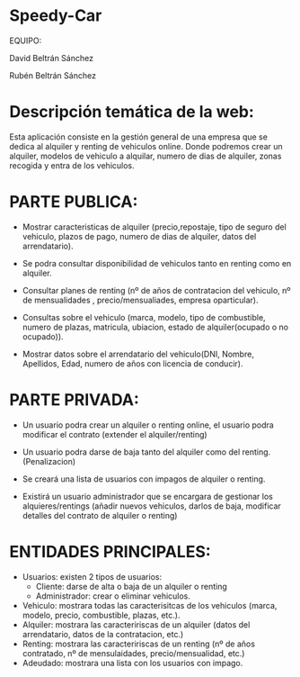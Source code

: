 # Speedy-Car
EQUIPO:

David Beltrán Sánchez 

Rubén Beltrán Sánchez

# Descripción temática de la web:
Esta aplicación consiste en la gestión general de una empresa que se dedica al alquiler y renting de vehiculos online. 
Donde podremos crear un alquiler, modelos de vehiculo a alquilar, numero de dias de alquiler, zonas recogida y entra de los vehiculos.

# PARTE PUBLICA:

- Mostrar caracteristicas de alquiler (precio,repostaje, tipo de seguro del vehiculo, plazos de pago, numero de dias de alquiler, datos   del arrendatario).

- Se podra consultar disponibilidad de vehiculos tanto en renting como en alquiler.

- Consultar planes de renting  (nº de años de contratacion del vehiculo, nº de mensualidades , precio/mensualiades, empresa               oparticular).

- Consultas sobre el vehiculo (marca, modelo, tipo de combustible, numero de plazas, matricula, ubiacion, estado de alquiler(ocupado o     no ocupado)).

- Mostrar datos sobre el arrendatario del vehiculo(DNI, Nombre, Apellidos, Edad, numero de años con licencia de conducir).

# PARTE PRIVADA:

- Un usuario podra crear un alquiler o renting online, el usuario podra modificar el contrato (extender el alquiler/renting)

- Un usuario podra darse de baja tanto del alquiler como del renting.(Penalizacion)

- Se creará una lista de usuarios con impagos de alquiler o renting.

- Existirá un usuario administrador que se encargara de gestionar los alquieres/rentings (añadir nuevos vehiculos, darlos de baja,           modificar detalles del contrato de alquiler o renting)

# ENTIDADES PRINCIPALES:

- Usuarios: existen 2 tipos de usuarios: 
    - Cliente: darse de alta o baja de un alquiler o renting
    - Administrador: crear o eliminar vehiculos.
- Vehiculo: mostrara todas las caracterisitcas de los vehiculos (marca, modelo, precio, combustible, plazas, etc.).
- Alquiler: mostrara las caracteririscas de un alquiler (datos del arrendatario, datos de la contratacion, etc.)
- Renting:  mostrara las caracteririscas de un renting  (nº de años contratado, nº de mensulaidades, precio/mensualidad, etc.)
- Adeudado: mostrara una lista con los usuarios con impago.
